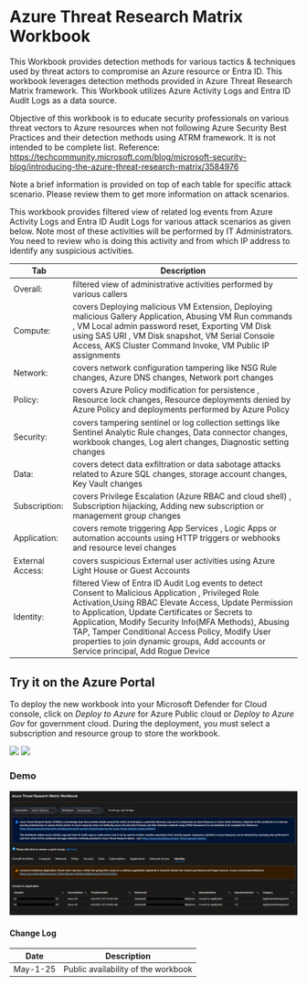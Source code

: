 # Azure Threat Research Matrix Workbook

This Workbook provides detection methods for various tactics & techniques used by threat actors to compromise an Azure resource or Entra ID. This workbook leverages detection methods provided in Azure Threat Research Matrix framework. This Workbook utilizes Azure Activity Logs and Entra ID Audit Logs as a data source. 

Objective of this workbook is to educate security professionals on various threat vectors to Azure resources when not following Azure Security Best Practices and their detection methods using ATRM framework. It is not intended to be complete list. Reference: https://techcommunity.microsoft.com/blog/microsoft-security-blog/introducing-the-azure-threat-research-matrix/3584976

Note a brief information is provided on top of each table for specific attack scenario. Please review them to get more information on attack scenarios.

This workbook provides filtered view of related log events from Azure Activity Logs and Entra ID Audit Logs for various attack scenarios as given below. Note most of these activities will be performed by IT Administrators. You need to review who is doing  this activity and from which IP address to identify any suspicious activities.  

|Tab|Description|
|---|---|
|Overall:| filtered view of administrative activities performed by various callers|
|Compute:| covers Deploying malicious VM Extension, Deploying malicious Gallery Application,  Abusing VM Run commands , VM Local admin password reset, Exporting VM Disk using SAS URI , VM Disk snapshot, VM Serial Console Access,  AKS Cluster Command Invoke, VM Public IP assignments |
|Network:| covers network configuration tampering like NSG Rule changes, Azure DNS changes, Network port changes |
|Policy:| covers Azure Policy modification for persistence , Resource lock changes, Resource deployments denied by Azure Policy and deployments performed by Azure Policy|
|Security:| covers tampering sentinel or log collection settings like  Sentinel Analytic Rule changes, Data connector changes, workbook changes, Log alert changes, Diagnostic setting changes|
|Data:| covers detect data exfiltration or data sabotage attacks related to Azure SQL changes, storage account changes, Key Vault changes|
|Subscription:| covers Privilege Escalation (Azure RBAC and cloud shell) , Subscription hijacking, Adding new subscription or management group changes|
|Application:| covers remote triggering App Services , Logic Apps or automation accounts using HTTP triggers or webhooks and resource level changes|
|External Access:| covers suspicious External user activities using Azure Light House or Guest Accounts|
|Identity:| filtered View of Entra ID Audit Log events to detect Consent to Malicious Application , Privileged Role Activation,Using RBAC Elevate Access, Update Permission to Application, Update Certificates or Secrets to Application, Modify Security Info(MFA Methods), Abusing TAP, Tamper Conditional Access Policy, Modify User properties to join dynamic groups, Add accounts or Service principal, Add Rogue Device |


## Try it on the Azure Portal

To deploy the new workbook into your Microsoft Defender for Cloud console, click on *Deploy to Azure* for Azure Public cloud or *Deploy to Azure Gov* for government cloud.
During the deployment, you must select a subscription and resource group to store the workbook. 

<a href="https://portal.azure.com/#create/Microsoft.Template/uri/https%3A%2F%2Fraw.githubusercontent.com%2FITSec365%2FWorkbooks%2Fmain%2FAzureThreatResearchMatrixWorkbook%2FAzureThreatResearchMatrixWorkbook.json" target="_blank"><img src="https://aka.ms/deploytoazurebutton"/></a>
<a href="https://portal.azure.us/#create/Microsoft.Template/uri/https%3A%2F%2Fraw.githubusercontent.com%2FITSec365%2FWorkbooks%2Fmain%2FAzureThreatResearchMatrixWorkbook%2FAzureThreatResearchMatrixWorkbook.json" target="_blank"><img src="https://aka.ms/deploytoazuregovbutton"/></a>

### Demo
![Workbook demo](AzureThreatResearchMatrixBlack.PNG)

#### Change Log 

|Date|Description|
|---|---|
|May-1-25| Public availability of the workbook| 

